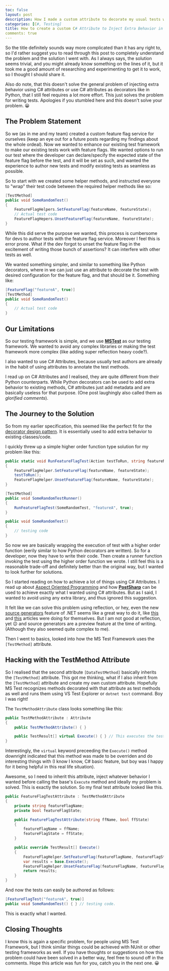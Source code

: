 ```yaml
---
toc: false
layout: post
description: How I made a custom attribute to decorate my usual tests with extra behavior for tests written using the MS Test Framework.
categories: [C#, Testing]
title: How to create a custom C# Attribute to Inject Extra Behavior in Tests
comments: true
---
```


So the title definitely sounds way more complicated than it has any right to, so I'd rather suggest you to read through this post to completely understand the problem and the solution I went with. As I always says, the solution seems trivial, and you might already know something on the lines of it, but it took me a good amount of researching and experimenting to get it to work, so I thought I should share it.

Also do note, that this doesn't solve the general problem of injecting extra behavior using C# attributes or use C# attributes as decorators like in Python, that I still feel requires a lot more effort. This just solves the problem for writing tests. Apologies if you stumbled here and this doesn't solve your problem. 😀 

## The Problem Statement

So we (as in me and my team) created a custom feature flag service for ourselves (keep an eye out for a future posts regarding my findings about the whole ordeal). Now we wanted to enhance our existing test framework to make our existing tests work with feature flags. We wanted options to run our test where the developer can declare/specify the expected state of the feature flag before the test, and it will be set as such, and wanted the experience to author new tests and modify existing tests as seamless as possible.

So to start with we created some helper methods, and instructed everyone to "wrap" their test code between the required helper methods like so:

```cs
[TestMethod]
public void SomeRandomTest()
{
    FeatureFlagHelpers.SetFeatureFlag(featureName, featureState);
    // Actual test code
    FeatureFlagHepers.UnsetFeatureFlag(featureName, featureState);
}
```

While this did serve the purpose we wanted, this process is cumbersome for devs to author tests with the feature flag service. Moreover I feel this is error prone. What if the dev forgot to unset the feature flag in the excitement of writing those bunch of assertions? It can interfere with other tests as well.

We wanted something simpler, and similar to something like Python decorators, where in we can just use an attribute to decorate the test with desired configuration for the feature flag, and that should be it. Something like:

```cs
[FeatureFlag("featureA", true)]
[TestMethod]
public void SomeRandomTest()
{
    // Actual test code
}
```

## Our Limitations

So our testing framework is simple, and we use [**MSTest**](https://docs.microsoft.com/en-us/dotnet/core/testing/unit-testing-with-mstest) as our testing framework. We wanted to avoid any complex libraries or making the test framework more complex (like adding super reflection heavy code?).

I also wanted to use C# Attributes, because usually test authors are already in the habit of using attributes to annotate the test methods.

I read up on C# Attributes and I realised, they are quite different from their Python counterparts. While Python decorators can be used to add extra behavior to existing methods, C# attributes just add metadata and are basically useless for that purpose. (One post laughingly also called them as  *glorified comments*).

## The Journey to the Solution

So from my earlier specification, this seemed like the perfect fit for the [decorator design pattern](https://channel9.msdn.com/Shows/Visual-Studio-Toolbox/Design-Patterns-Decorator). It is essentially used to add extra behavior to existing classes/code.

I quickly threw up a simple higher order function type solution for my problem like this:

```cs
public static void RunFeatureFlagTest(Action testToRun, string featureName, bool featureState)
{
    FeatureFlagHelper.SetFeatureFlag(featureName, featureState);
    testToRun();
    FeatureFlagHelper.UnsetFeatureFlag(featureName, featureState);
}

[TestMethod]
public void SomeRandomTestRunner()
{
    RunFeatureFlagTest(SomeRandomTest, "featureA", true);
}

public void SomeRandomTest()
{
    // testing code
}
```

So now we are basically wrapping the execution of test with a higher order function (eerily similar to how Python decorators are written). So for a developer, now they have to write their code. Then create a runner function invoking the test using the higher order function we wrote. I still feel this is a reasonable trade-off and definitely better than the original way, but I wanted to look further for solutions.

So I started reading on how to achieve a lot of things using C# Attributes. I read up about [Aspect Oriented Programming](https://en.wikipedia.org/wiki/Aspect-oriented_programming) and how [**PostSharp**](https://www.postsharp.net/) can be used to achieve exactly what I wanted using C# attributes. But as I said, I wanted to avoid using any extra library, and thus ignored this suggestion.

It felt like we can solve this problem using reflection, or hey, even the new [source generators](https://devblogs.microsoft.com/dotnet/introducing-c-source-generators/) feature of .NET seems like a great way to do it, like [this](https://medium.com/rocket-mortgage-technology-blog/generating-code-in-c-1868ebbe52c5) and [this](https://www.infoq.com/articles/CSharp-Source-Generator/) articles were doing for themselves. But I am not good at reflection, yet 😉 and source generators are a preview feature at the time of writing. (Although they also seemed quite complex to me).

Then I went to basics, looked into how the MS Test Framework uses the `[TestMethod]` attribute.

## Hacking with the TestMethod Attribute

So I realised that the second attribute `[DataTestMethod]` basically inherits the `[TestMethod]` attribute. This got me thinking, what if I also inherit from the `[TestMethod]` attribute and create my own custom attribute. Hopefully MS Test recognizes methods decorated with that attribute as test methods as well and runs them using VS Test Explorer or `dotnet test` command. Boy I was right!

The `TestMethodAttribute` class looks something like this:

```cs
public TestMethodAttribute : Attribute
{
    public TestMethodAttribute() { }

    public TestResult[] virtual Execute() { } // This executes the test and returns test results of type TestResult
}
```

Interestingly, the `virtual` keyword preceeding the `Execute()` method downright indicated that this method was made to be overriden and do interesting things with (I know I know, C# basic feature, but boy was I happy for it being helpful in this real life situation).

Awesome, so I need to inherit this attribute, inject whatever behavior I wanted before calling the base's `Execute` method and ideally my problem is solved. This is exactly the solution. So my final test attribute looked like this.

```cs
public FeatureFlagTestAttribute : TestMethodAttribute
{
    private string featureFlagName;
    private bool featureFlagState;

    public FeatureFlagTestAttribute(string ffName, bool ffState)
    {
        featureFlagName = ffName;
        featureFlagState = ffState;
    }

    public override TestResult[] Execute()
    {
        FeatureFlagHelper.SetFeatureFlag(featureFlagName, featureFlagState);
        var results = base.Execute();
        FeatureFlagHelper.UnsetFeatureFlag(featureFlagName, featureFlagState);
        return results;
    } 
}
```

And now the tests can easily be authored as follows:

```cs
[FeatureFlagTest("featureA", true)]
public void SomeRandomTest() { } // testing code.
```

This is exactly what I wanted.

## Closing Thoughts

I know this is again a specific problem, for people using MS Test Framework, but I think similar things could be achieved with NUnit or other testing frameworks as well. If you have thoughts or suggestions on how this problem could have been solved in a better way, feel free to sound off in the comments. Hope this article was fun for you, catch you in the next one. 😀